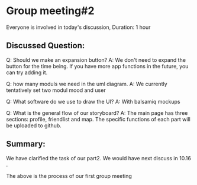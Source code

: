 # Group meeting#2

Everyone is involved in today's discussion, Duration: 1 hour

## Discussed Question:
Q: Should we make an expansion button?
A: We don't need to expand the button for the time being. If you have more app functions in the future, you can try adding it.

Q: how many moduls we need in the uml diagram.
A: We currently tentatively set two modul mood and user

Q: What software do we use to draw the UI?
A: With balsamiq mockups

Q: What is the general flow of our storyboard?
A: The main page has three sections: profile, friendlist and map. The specific functions of each part will be uploaded to github.

## Summary:
We have clarified the task of our part2. We would have next discuss in 10.16 .

The above is the process of our first group meeting
